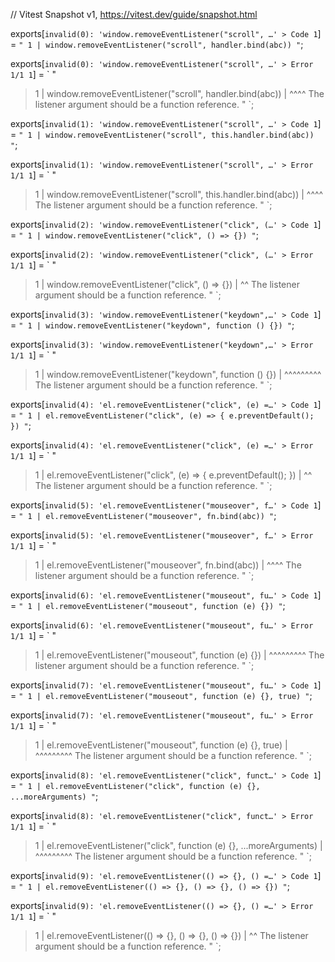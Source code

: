 // Vitest Snapshot v1, https://vitest.dev/guide/snapshot.html

exports[`invalid(0): 'window.removeEventListener("scroll", …' > Code 1`] = `
"
  1 | window.removeEventListener("scroll", handler.bind(abc))
"
`;

exports[`invalid(0): 'window.removeEventListener("scroll", …' > Error 1/1 1`] = `
"
> 1 | window.removeEventListener("scroll", handler.bind(abc))
    |                                              ^^^^ The listener argument should be a function reference.
"
`;

exports[`invalid(1): 'window.removeEventListener("scroll", …' > Code 1`] = `
"
  1 | window.removeEventListener("scroll", this.handler.bind(abc))
"
`;

exports[`invalid(1): 'window.removeEventListener("scroll", …' > Error 1/1 1`] = `
"
> 1 | window.removeEventListener("scroll", this.handler.bind(abc))
    |                                                   ^^^^ The listener argument should be a function reference.
"
`;

exports[`invalid(2): 'window.removeEventListener("click", (…' > Code 1`] = `
"
  1 | window.removeEventListener("click", () => {})
"
`;

exports[`invalid(2): 'window.removeEventListener("click", (…' > Error 1/1 1`] = `
"
> 1 | window.removeEventListener("click", () => {})
    |                                        ^^ The listener argument should be a function reference.
"
`;

exports[`invalid(3): 'window.removeEventListener("keydown",…' > Code 1`] = `
"
  1 | window.removeEventListener("keydown", function () {})
"
`;

exports[`invalid(3): 'window.removeEventListener("keydown",…' > Error 1/1 1`] = `
"
> 1 | window.removeEventListener("keydown", function () {})
    |                                       ^^^^^^^^^ The listener argument should be a function reference.
"
`;

exports[`invalid(4): 'el.removeEventListener("click", (e) =…' > Code 1`] = `
"
  1 | el.removeEventListener("click", (e) => { e.preventDefault(); })
"
`;

exports[`invalid(4): 'el.removeEventListener("click", (e) =…' > Error 1/1 1`] = `
"
> 1 | el.removeEventListener("click", (e) => { e.preventDefault(); })
    |                                     ^^ The listener argument should be a function reference.
"
`;

exports[`invalid(5): 'el.removeEventListener("mouseover", f…' > Code 1`] = `
"
  1 | el.removeEventListener("mouseover", fn.bind(abc))
"
`;

exports[`invalid(5): 'el.removeEventListener("mouseover", f…' > Error 1/1 1`] = `
"
> 1 | el.removeEventListener("mouseover", fn.bind(abc))
    |                                        ^^^^ The listener argument should be a function reference.
"
`;

exports[`invalid(6): 'el.removeEventListener("mouseout", fu…' > Code 1`] = `
"
  1 | el.removeEventListener("mouseout", function (e) {})
"
`;

exports[`invalid(6): 'el.removeEventListener("mouseout", fu…' > Error 1/1 1`] = `
"
> 1 | el.removeEventListener("mouseout", function (e) {})
    |                                    ^^^^^^^^^ The listener argument should be a function reference.
"
`;

exports[`invalid(7): 'el.removeEventListener("mouseout", fu…' > Code 1`] = `
"
  1 | el.removeEventListener("mouseout", function (e) {}, true)
"
`;

exports[`invalid(7): 'el.removeEventListener("mouseout", fu…' > Error 1/1 1`] = `
"
> 1 | el.removeEventListener("mouseout", function (e) {}, true)
    |                                    ^^^^^^^^^ The listener argument should be a function reference.
"
`;

exports[`invalid(8): 'el.removeEventListener("click", funct…' > Code 1`] = `
"
  1 | el.removeEventListener("click", function (e) {}, ...moreArguments)
"
`;

exports[`invalid(8): 'el.removeEventListener("click", funct…' > Error 1/1 1`] = `
"
> 1 | el.removeEventListener("click", function (e) {}, ...moreArguments)
    |                                 ^^^^^^^^^ The listener argument should be a function reference.
"
`;

exports[`invalid(9): 'el.removeEventListener(() => {}, () =…' > Code 1`] = `
"
  1 | el.removeEventListener(() => {}, () => {}, () => {})
"
`;

exports[`invalid(9): 'el.removeEventListener(() => {}, () =…' > Error 1/1 1`] = `
"
> 1 | el.removeEventListener(() => {}, () => {}, () => {})
    |                                     ^^ The listener argument should be a function reference.
"
`;
